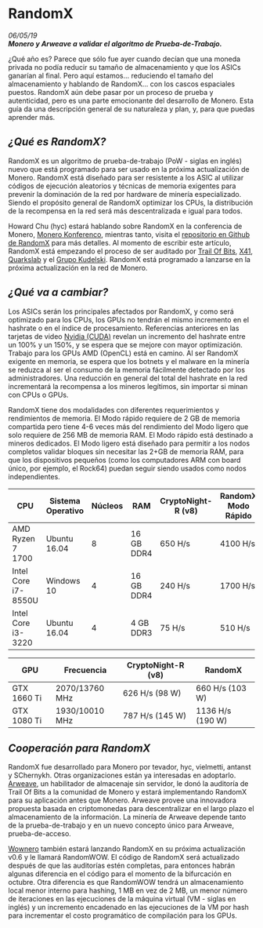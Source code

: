 
# RandomX
*06/05/19*  
_**Monero y Arweave a validar el algoritmo de Prueba-de-Trabajo.**_  
 
¿Qué año es? Parece que sólo fue ayer cuando decían que una moneda privada no podía reducir su tamaño de almacenamiento y que los ASICs ganarían al final. Pero aquí estamos... reduciendo el tamaño del almacenamiento y hablando de RandomX... con los cascos espaciales puestos. RandomX aún debe pasar por un proceso de prueba y autenticidad, pero es una parte emocionante del desarrollo de Monero. Esta guía da una descripción general de su naturaleza y plan, y, para que puedas aprender más. 

## _¿Qué es RandomX?_  

RandomX es un algoritmo de prueba-de-trabajo (PoW - siglas en inglés) nuevo que está programado para ser usado en la próxima actualización de Monero. RandomX está diseñado para ser resistente a los ASIC al utilizar códigos de ejecución aleatorios y técnicas de memoria exigentes para prevenir la dominación de la red por hardware de minería especializado. Siendo el propósito general de RandomX optimizar los CPUs, la distribución de la recompensa en la red será más descentralizada e igual para todos. 
 
Howard Chu (hyc) estará hablando sobre RandomX en la conferencia de Monero, [Monero Konferenco](https://monerokon.com/), mientras tanto, visita el [repositorio en Github de RandomX](https://github.com/tevador/RandomX) para más detalles. Al momento de escribir este artículo, RandomX está empezando el proceso de ser auditado por [Trail Of Bits](https://www.trailofbits.com/), [X41](https://www.x41-dsec.de/), [Quarkslab](https://www.quarkslab.com/en/) y el [Grupo Kudelski](https://www.nagra.com/). RandomX está programado a lanzarse en la próxima actualización en la red de Monero.

## _¿Qué va a cambiar?_ 

Los ASICs serán los principales afectados por RandomX, y como será optimizado para los CPUs, los GPUs no tendrán el mismo incremento en el hashrate o en el índice de procesamiento. Referencias anteriores en las tarjetas de video [Nvidia (CUDA)](https://github.com/SChernykh/RandomX_CUDA) revelan un incremento del hashrate entre un 100% y un 150%, y se espera que se mejore con mayor optimización. Trabajo para los GPUs AMD (OpenCL) está en camino. Al ser RandomX exigente en memoria, se espera que los botnets y el malware en la minería se reduzca al ser el consumo de la memoria fácilmente detectado por los administradores. Una reducción en general del total del hashrate en la red incrementará la recompensa a los mineros legítimos, sin importar si minan con CPUs o GPUs. 

RandomX tiene dos modalidades con diferentes requerimientos y rendimientos de memoria. El Modo rápido requiere de 2 GB de memoria compartida pero tiene 4-6 veces más del rendimiento del Modo ligero que solo requiere de 256 MB de memoria RAM. El Modo rápido está destinado a mineros dedicados. El Modo ligero está diseñado para permitir a los nodos completos validar bloques sin necesitar las 2+GB de memoria RAM, para que los dispositivos pequeños (como los computadores ARM con board único, por ejemplo, el Rock64) puedan seguir siendo usados como nodos independientes.

| CPU | Sistema Operativo | Núcleos | RAM | CryptoNight-R (v8) | RandomX Modo Rápido | RandomX Modo Ligero |
|--|--|--|--|--|--|--|
| AMD Ryzen 7 1700 | Ubuntu 16.04 | 8 | 16 GB DDR4 | 650 H/s | 4100 H/s | 620 H/s |
| Intel Core i7-8550U | Windows 10 | 4 | 16 GB DDR4 | 240 H/s | 1700 H/s | 350 H/s |
| Intel Core i3-3220 | Ubuntu 16.04 | 4 | 4 GB DDR3 | 75 H/s | 510 H/s | 150 H/s |  

| GPU | Frecuencia | CryptoNight-R (v8) | RandomX |
|--|--|--|--|
| GTX 1660 Ti | 2070/13760 MHz | 626 H/s (98 W) | 660 H/s (103 W) |
| GTX 1080 Ti | 1930/10010 MHz | 787 H/s (145 W) | 1136 H/s (190 W) |  

## _Cooperación para RandomX_ 

RandomX fue desarrollado para Monero por tevador, hyc, vielmetti, antanst y SChernykh. Otras organizaciones están ya interesadas en adoptarlo. [Arweave](https://www.arweave.org/), un habilitador de almacenaje sin servidor, le donó la auditoría de Trail Of Bits a la comunidad de Monero y estará implementando RandomX para su aplicación antes que Monero. Arweave provee una innovadora propuesta basada en criptomonedas para descentralizar en el largo plazo el almacenamiento de la información. La minería de Arweave depende tanto de la prueba-de-trabajo y en un nuevo concepto único para Arweave, prueba-de-acceso. 

[Wownero](http://wownero.org/) también estará lanzando RandomX en su próxima actualización v0.6 y le llamará RandomWOW. El código de RandomX será actualizado después de que las auditorías estén completas, para entonces habrán algunas diferencia en el código para el momento de la bifurcación en octubre. Otra diferencia es que RandomWOW tendrá un almacenamiento local menor interno para hashing, 1 MB en vez de 2 MB, un menor número de iteraciones en las ejecuciones de la máquina virtual (VM - siglas en inglés) y un incremento encadenado en las ejecuciones de la VM por hash para incrementar el costo programático de compilación para los GPUs. 

